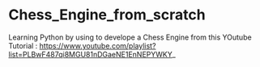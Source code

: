 # Chess_Engine_from_scratch

Learning Python by using to develope a Chess Engine from this 
YOutube Tutorial : 
 https://www.youtube.com/playlist?list=PLBwF487qi8MGU81nDGaeNE1EnNEPYWKY_
 

 
